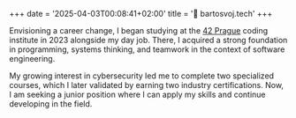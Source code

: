 +++
date = '2025-04-03T00:08:41+02:00'
title = '👀 bartosvoj.tech'
+++

Envisioning a career change, I began studying at the [42 Prague](https://42prague.com) coding institute in
2023 alongside my day job. There, I acquired a strong foundation in programming, systems thinking, and
teamwork in the context of software engineering.

My growing interest in cybersecurity led me to complete two specialized courses,
which I later validated by earning two industry certifications. Now, I am seeking a
junior position where I can apply my skills and continue developing in the field.